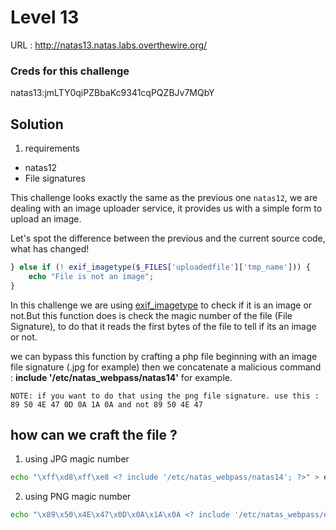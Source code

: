 # Level 13


URL : http://natas13.natas.labs.overthewire.org/

### Creds for this challenge 
natas13:jmLTY0qiPZBbaKc9341cqPQZBJv7MQbY


## Solution
1. requirements

- natas12
- File signatures

This challenge looks exactly the same as the previous one `natas12`, we are dealing with an image uploader service, it provides us with a simple form to upload an image.  

Let's spot the difference between the previous and the current source code, what has changed!

```php
} else if (! exif_imagetype($_FILES['uploadedfile']['tmp_name'])) {
    echo "File is not an image"; 
}
```

In this challenge we are using [exif_imagetype](http://php.net/manual/en/function.exif-imagetype.php) to check if it is an image or not.But this function does is check the magic number of the file (File Signature), to do that it reads the first bytes of the file to tell if its an image or not.

we can bypass this function by crafting a php file beginning with an image file signature (.jpg for example) then we concatenate a malicious command : **include '/etc/natas_webpass/natas14'** for example.  

`NOTE: if you want to do that using the png file signature. use this : 89 50 4E 47 0D 0A 1A 0A and not 89 50 4E 47`  

## how can we craft the file ? 

1. using JPG magic number

```bash
echo "\xff\xd8\xff\xe8 <? include '/etc/natas_webpass/natas14'; ?>" > exp.php
```

2. using PNG magic number

```bash
echo "\x89\x50\x4E\x47\x0D\x0A\x1A\x0A <? include '/etc/natas_webpass/natas14'; ?>" > exp.php
```









